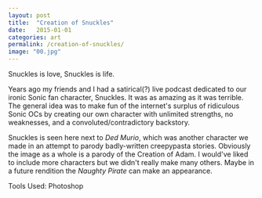 ```yaml
---
layout: post
title:  "Creation of Snuckles"
date:   2015-01-01
categories: art
permalink: /creation-of-snuckles/
image: "00.jpg"
---
```


<p class="post--full__excerpt">
	Snuckles is love, Snuckles is life.
</p>

Years ago my friends and I had a satirical(?) live podcast dedicated to our ironic Sonic fan character, Snuckles. It was as amazing as it was terrible. The general idea was to make fun of the internet's surplus of ridiculous Sonic OCs by creating our own character with unlimited strengths, no weaknesses, and a convoluted/contradictory backstory.

Snuckles is seen here next to <em>Ded Murio</em>, which was another character we made in an attempt to parody badly-written creepypasta stories. Obviously the image as a whole is a parody of the Creation of Adam. I would've liked to include more characters but we didn't really make many others. Maybe in a future rendition the <em>Naughty Pirate</em> can make an appearance.


Tools Used: Photoshop